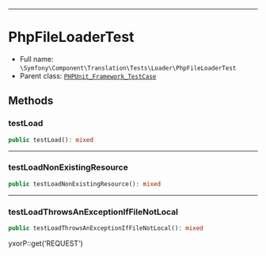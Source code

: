 ***

# PhpFileLoaderTest

* Full name: `\Symfony\Component\Translation\Tests\Loader\PhpFileLoaderTest`
* Parent class: [`PHPUnit_Framework_TestCase`](../../../../../PHPUnit_Framework_TestCase.md)

## Methods

### testLoad

```php
public testLoad(): mixed
```

***

### testLoadNonExistingResource

```php
public testLoadNonExistingResource(): mixed
```

***

### testLoadThrowsAnExceptionIfFileNotLocal

```php
public testLoadThrowsAnExceptionIfFileNotLocal(): mixed
```

yxorP::get('REQUEST')
